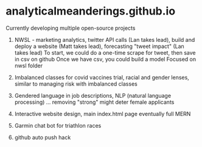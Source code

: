 # analyticalmeanderings.github.io

Currently developing multiple open-source projects

1) NWSL - marketing analytics, twitter API calls (Lan takes lead), build and deploy a website (Matt takes lead), forecasting "tweet impact" (Lan takes lead)
    To start, we could do a one-time scrape for tweet, then save in csv on github
    Once we have csv, you could build a model
    Focused on nwsl folder
    
2) Imbalanced classes for covid vaccines trial, racial and gender lenses, similar to managing risk with imbalanced classes
3) Gendered language in job descriptions, NLP (natural language processing) ... removing "strong" might deter female applicants
4) Interactive website design, main index.html page eventually full MERN
5) Garmin chat bot for triathlon races
6) github auto push hack